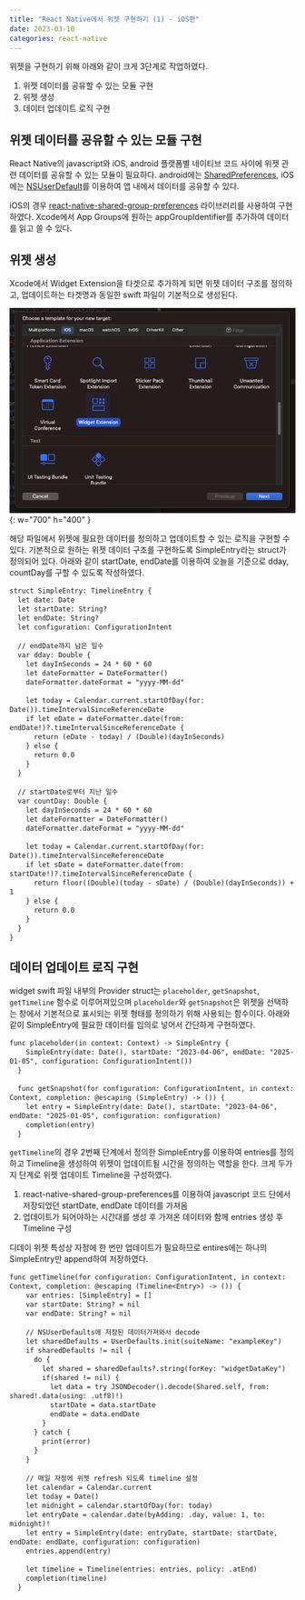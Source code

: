 ```yaml
---
title: "React Native에서 위젯 구현하기 (1) - iOS편"
date: 2023-03-10
categories: react-native
---
```


위젯을 구현하기 위해 아래와 같이 크게 3단계로 작업하였다.

1. 위젯 데이터를 공유할 수 있는 모듈 구현
2. 위젯 생성
3. 데이터 업데이트 로직 구현

## 위젯 데이터를 공유할 수 있는 모듈 구현

React Native의 javascript와 iOS, android 플랫폼별 네이티브 코드 사이에 위젯 관련 데이터를 공유할 수 있는 모듈이 필요하다. android에는 [SharedPreferences](https://developer.android.com/training/data-storage/shared-preferences?hl=ko), iOS에는 [NSUserDefault](https://developer.apple.com/documentation/foundation/nsuserdefaults)를 이용하여 앱 내에서 데이터를 공유할 수 있다.

iOS의 경우 [react-native-shared-group-preferences](https://github.com/KjellConnelly/react-native-shared-group-preferences) 라이브러리를 사용하여 구현하였다. Xcode에서 App Groups에 원하는 appGroupIdentifier를 추가하여 데이터를 읽고 쓸 수 있다.

## 위젯 생성

Xcode에서 Widget Extension을 타겟으로 추가하게 되면 위젯 데이터 구조를 정의하고, 업데이트하는 타겟명과 동일한 swift 파일이 기본적으로 생성된다.

<!--
![ex_screenshot](../../assets/images/XcodeWidgetExtensionCapture.png) -->

![Desktop View](/assets/images/XcodeWidgetExtensionCapture.png){: w="700" h="400" }

해당 파일에서 위젯에 필요한 데이터를 정의하고 업데이트할 수 있는 로직을 구현할 수 있다. 기본적으로 원하는 위젯 데이터 구조를 구현하도록 SimpleEntry라는 struct가 정의되어 있다. 아래와 같이 startDate, endDate를 이용하여 오늘을 기준으로 dday, countDay를 구할 수 있도록 작성하였다.

```
struct SimpleEntry: TimelineEntry {
  let date: Date
  let startDate: String?
  let endDate: String?
  let configuration: ConfigurationIntent

  // endDate까지 남은 일수
  var dday: Double {
    let dayInSeconds = 24 * 60 * 60
    let dateFormatter = DateFormatter()
    dateFormatter.dateFormat = "yyyy-MM-dd"

    let today = Calendar.current.startOfDay(for: Date()).timeIntervalSinceReferenceDate
    if let eDate = dateFormatter.date(from: endDate!)?.timeIntervalSinceReferenceDate {
      return (eDate - today) / (Double)(dayInSeconds)
    } else {
      return 0.0
    }
  }

  // startDate로부터 지난 일수
  var countDay: Double {
    let dayInSeconds = 24 * 60 * 60
    let dateFormatter = DateFormatter()
    dateFormatter.dateFormat = "yyyy-MM-dd"

    let today = Calendar.current.startOfDay(for: Date()).timeIntervalSinceReferenceDate
    if let sDate = dateFormatter.date(from: startDate!)?.timeIntervalSinceReferenceDate {
      return floor((Double)(today - sDate) / (Double)(dayInSeconds)) + 1
    } else {
      return 0.0
    }
  }
}
```

## 데이터 업데이트 로직 구현

widget swift 파일 내부의 Provider struct는 `placeholder`, `getSnapshot`, `getTimeline` 함수로 이루어져있으며 `placeholder`와 `getSnapshot`은 위젯을 선택하는 창에서 기본적으로 표시되는 위젯 형태를 정의하기 위해 사용되는 함수이다. 아래와 같이 SimpleEntry에 필요한 데이터를 임의로 넣어서 간단하게 구현하였다.

```
func placeholder(in context: Context) -> SimpleEntry {
    SimpleEntry(date: Date(), startDate: "2023-04-06", endDate: "2025-01-05", configuration: ConfigurationIntent())
  }

  func getSnapshot(for configuration: ConfigurationIntent, in context: Context, completion: @escaping (SimpleEntry) -> ()) {
    let entry = SimpleEntry(date: Date(), startDate: "2023-04-06", endDate: "2025-01-05", configuration: configuration)
    completion(entry)
  }
```

`getTimeline`의 경우 2번째 단계에서 정의한 SimpleEntry를 이용하여 entries를 정의하고 Timeline을 생성하여 위젯이 업데이트될 시간을 정의하는 역할을 한다. 크게 두가지 단계로 위젯 업데이트 Timeline을 구성하였다.

1. react-native-shared-group-preferences를 이용하여 javascript 코드 단에서 저장되었던 startDate, endDate 데이터를 가져옴
2. 업데이트가 되어야하는 시간대를 생성 후 가져온 데이터와 함께 entries 생성 후 Timeline 구성

디데이 위젯 특성상 자정에 한 번만 업데이트가 필요하므로 entires에는 하나의 SimpleEntry만 append하여 저장하였다.

```
func getTimeline(for configuration: ConfigurationIntent, in context: Context, completion: @escaping (Timeline<Entry>) -> ()) {
    var entries: [SimpleEntry] = []
    var startDate: String? = nil
    var endDate: String? = nil

    // NSUserDefaults에 저장된 데이터가져와서 decode
    let sharedDefaults = UserDefaults.init(suiteName: "exampleKey")
    if sharedDefaults != nil {
      do {
        let shared = sharedDefaults?.string(forKey: "widgetDataKey")
        if(shared != nil) {
          let data = try JSONDecoder().decode(Shared.self, from: shared!.data(using: .utf8)!)
          startDate = data.startDate
          endDate = data.endDate
        }
      } catch {
        print(error)
      }
    }

    // 매일 자정에 위젯 refresh 되도록 timeline 설정
    let calendar = Calendar.current
    let today = Date()
    let midnight = calendar.startOfDay(for: today)
    let entryDate = calendar.date(byAdding: .day, value: 1, to: midnight)!
    let entry = SimpleEntry(date: entryDate, startDate: startDate, endDate: endDate, configuration: configuration)
    entries.append(entry)

    let timeline = Timeline(entries: entries, policy: .atEnd)
    completion(timeline)
  }
```
